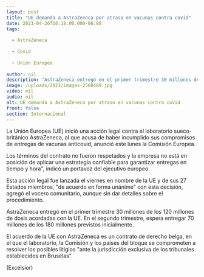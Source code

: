 ```yaml
---
layout: post
title: "UE demanda a AstraZeneca por atraso en vacunas contra covid"
date: 2021-04-26T16:18:00.000-06:00
tags:
  
  - AstraZeneca
  
  - Covid
  
  - Unión Europea
  
author: nil
description: "AstraZeneca entregó en el primer trimestre 30 millones de los 120 millones de dosis acordadas con la UE, se informó"
image: /uploads/2021/images-2568489.jpg
video: nil
audio: nil
alt: UE demanda a AstraZeneca por atraso en vacunas contra covid
front: false
section: Internacional
---
```


La Unión Europea (UE) inició una acción legal contra el laboratorio sueco-británico AstraZeneca, al que acusa de haber incumplido sus compromisos de entregas de vacunas anticovid, anunció este lunes la Comisión Europea.

Los términos del contrato no fueron respetados y la empresa no está en posición de aplicar una estrategia confiable para garantizar entregas en tiempo y hora", indicó un portavoz del ejecutivo europeo.

Esta acción legal fue lanzada el viernes en nombre de la UE y de sus 27 Estados miembros, "de acuerdo en forma unánime" con esta decisión, agregó el vocero comunitario, aunque sin dar detalles sobre el procedimiento.

AstraZeneca entregó en el primer trimestre 30 millones de los 120 millones de dosis acordadas con la UE. En el segundo trimestre, espera entregar 70 millones de los 180 millones previstos inicialmente.

El acuerdo de la UE con AstraZeneca es un contrato de derecho belga, en el que el laboratorio, la Comisión y los países del bloque se comprometen a resolver los posibles litigios "ante la jurisdicción exclusiva de los tribunales establecidos en Bruselas".

(Excélsior)